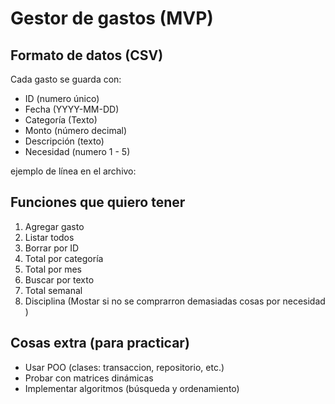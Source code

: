 # Gestor de gastos (MVP)

## Formato de datos (CSV)
Cada gasto se guarda con:
- ID (numero único)
- Fecha (YYYY-MM-DD)
- Categoría (Texto)
- Monto (número decimal)
- Descripción (texto)
- Necesidad (numero 1 - 5)

ejemplo de línea en el archivo:

## Funciones que quiero tener
1. Agregar gasto
2. Listar todos
3. Borrar por ID
4. Total por categoría
5. Total por mes
6. Buscar por texto
7. Total semanal 
8. Disciplina (Mostar si no se comprarron demasiadas cosas por necesidad )

## Cosas extra (para practicar)
- Usar POO (clases: transaccion, repositorio, etc.)
- Probar con matrices dinámicas
- Implementar algoritmos (búsqueda y ordenamiento)